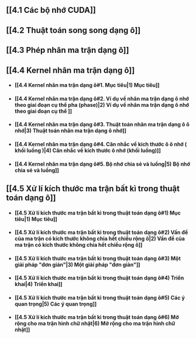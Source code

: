 ## [[4.1 Các bộ nhớ CUDA]]

## [[4.2 Thuật toán song song dạng ô]]
## [[4.3 Phép nhân ma trận dạng ô]]
## [[4.4 Kernel nhân ma trận dạng ô]]
- #### [[4.4 Kernel nhân ma trận dạng ô#1. Mục tiêu|1) Mục tiêu]]
- #### [[4.4 Kernel nhân ma trận dạng ô#2. Ví dụ về nhân ma trận dạng ô nhớ theo giai đoạn cụ thể pha (phase)|2) Ví dụ về nhân ma trận dạng ô nhớ theo giai đoạn cụ thể ]]
- #### [[4.4 Kernel nhân ma trận dạng ô#3. Thuật toán nhân ma trận dạng ô ô nhớ|3) Thuật toán nhân ma trận dạng ô nhớ]]
- #### [[4.4 Kernel nhân ma trận dạng ô#4. Cân nhắc về kích thước ô ô nhớ ( khối luồng )|4) Cân nhắc về kích thước ô nhớ (khối luồng)]]
- #### [[4.4 Kernel nhân ma trận dạng ô#5. Bộ nhớ chia sẻ và luồng|5) Bộ nhớ chia sẻ và luồng]]
## [[4.5 Xử lí kích thước ma trận bất kì trong thuật toán dạng ô]]
- #### [[4.5 Xử lí kích thước ma trận bất kì trong thuật toán dạng ô#1) Mục tiêu|1) Mục tiêu]]
- #### [[4.5 Xử lí kích thước ma trận bất kì trong thuật toán dạng ô#2) Vấn đề của ma trận có kích thước không chia hết chiều rộng ô|2) Vấn đề của ma trận có kích thước không chia hết chiều rộng ô]]
- #### [[4.5 Xử lí kích thước ma trận bất kì trong thuật toán dạng ô#3) Một giải pháp "đơn giản"|3) Một giải pháp "đơn giản"]]
- #### [[4.5 Xử lí kích thước ma trận bất kì trong thuật toán dạng ô#4) Triển khai|4) Triển khai]]
- #### [[4.5 Xử lí kích thước ma trận bất kì trong thuật toán dạng ô#5) Các ý quan trọng|5) Các ý quan trọng]]
- #### [[4.5 Xử lí kích thước ma trận bất kì trong thuật toán dạng ô#6) Mở rộng cho ma trận hình chữ nhật|6) Mở rộng cho ma trận hình chữ nhật]]



